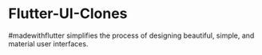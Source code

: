 # Flutter-UI-Clones
 #madewithflutter simplifies the process of designing beautiful, simple, and material user interfaces. 
